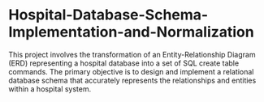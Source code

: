# Hospital-Database-Schema-Implementation-and-Normalization
This project involves the transformation of an Entity-Relationship Diagram (ERD) representing a hospital database into a set of SQL create table commands. The primary objective is to design and implement a relational database schema that accurately represents the relationships and entities within a hospital system.
